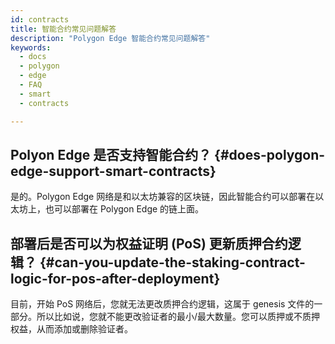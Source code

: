 ```yaml
---
id: contracts
title: 智能合约常见问题解答
description: "Polygon Edge 智能合约常见问题解答"
keywords:
  - docs
  - polygon
  - edge
  - FAQ
  - smart
  - contracts

---
```


## Polyon Edge 是否支持智能合约？ {#does-polygon-edge-support-smart-contracts}

是的。Polygon Edge 网络是和以太坊兼容的区块链，因此智能合约可以部署在以太坊上，也可以部署在 Polygon Edge 的链上面。

## 部署后是否可以为权益证明 (PoS) 更新质押合约逻辑？ {#can-you-update-the-staking-contract-logic-for-pos-after-deployment}

目前，开始 PoS 网络后，您就无法更改质押合约逻辑，这属于 genesis 文件的一部分。所以比如说，您就不能更改验证者的最小/最大数量。您可以质押或不质押权益，从而添加或删除验证者。



